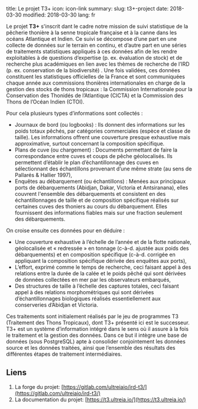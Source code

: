 title: Le projet T3+
icon: icon-link
summary: 
slug: t3+-project
date: 2018-03-30
modified: 2018-03-30
lang: fr

Le projet **T3+** s'inscrit dant le cadre notre mission de suivi statistique de la pêcherie thonière à la senne tropicale française et à la canne dans les océans Atlantique et Indien. Ce suivi se décompose d’une part en une collecte de données sur le terrain en continu, et d’autre part en une séries de traitements statistiques appliqués à ces données afin de les rendre exploitables à de questions d’expertise (p. ex. évaluation de stock) et de recherche plus académiques en lien avec les thèmes de recherche de l’IRD (p. ex. conservation de la biodiversité) . Une fois validées, ces données constituent les statistiques officielles de la France et sont communiquées chaque année aux commissions thonières internationales en charge de la gestion des stocks de thons tropicaux : la Commission Internationale pour la Conservation des Thonidés de l’Atlantique (CICTA) et la Commission des Thons de l’Océan Indien (CTOI).

Pour cela plusieurs types d’informations sont collectés :

- Journaux de bord (ou logbooks) : Ils donnent des informations sur les poids totaux pêchés, par catégories commerciales (espèce et classe de taille). Les informations offrent une couverture presque exhaustive mais approximative, surtout concernant la composition spécifique.
- Plans de cuve (ou chargement) : Documents permettant de faire la correspondance entre cuves et coups de pêche géolocalisés. Ils permettent d’établir le plan d’échantillonnage des cuves en sélectionnant des échantillons provenant d’une même strate (au sens de Pallarés & Hallier 1997),
- Enquêtes au débarquement (ou échantillons) : Menées aux  principaux ports de débarquements (Abidjan, Dakar, Victoria et Antsiranana), elles couvrent l'ensemble des débarquements et consistent en des échantillonnages de taille et de composition spécifique réalisés sur certaines cuves des thoniers au cours du débarquement. Elles fournissent des informations fiables mais sur une fraction seulement des débarquements.

On croise ensuite ces données pour en déduire :

- Une couverture exhaustive à l’échelle de l’année et de la flotte nationale, géolocalisée et « redressée » en tonnage (c-à-d. ajustée aux poids des débarquements) et en composition spécifique (c-à-d. corrigée en appliquant la composition spécifique dérivée des enquêtes aux ports),
- L’effort, exprimé comme le temps de recherche, ceci faisant appel à des relations entre la durée de la calée et le poids pêché qui sont dérivées de données collectées en mer par les observateurs embarqués,
- Des structures de taille à l’échelle des captures totales, ceci faisant appel à des relations morphométriques qui sont dérivées d’échantillonnages biologiques réalisés essentiellement aux conserveries d’Abidjan et Victoria.

Ces traitements sont initialement réalisés par le jeu de programmes T3 (Traitement des Thons Tropicaux), dont T3+ présenté ici est le successeur.
T3+ est un système d’information intégré dans le sens où il assure à la fois le traitement et la gestion des données. Dans ce but il intègre une base de données (sous PostgreSQL) apte à consolider conjointement les données source et les données traitées, ainsi que l’ensemble des résultats des différentes étapes de traitement intermédiaires.

## Liens

1. La forge du projet: [https://gitlab.com/ultreiaio/ird-t3/](https://gitlab.com/ultreiaio/ird-t3/)
2. La documentation du projet: [https://t3.ultreia.io/](https://t3.ultreia.io/)
